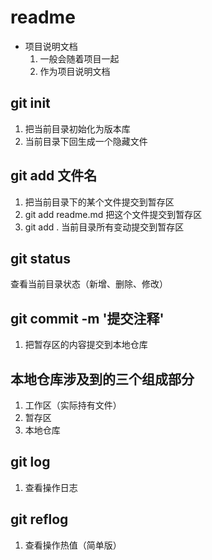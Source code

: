 # readme
- 项目说明文档
  1. 一般会随着项目一起
  2. 作为项目说明文档

## git init 
1. 把当前目录初始化为版本库
2. 当前目录下回生成一个隐藏文件

## git add 文件名
1. 把当前目录下的某个文件提交到暂存区
2. git add readme.md 把这个文件提交到暂存区
3. git add . 当前目录所有变动提交到暂存区

## git status
查看当前目录状态（新增、删除、修改）

## git commit -m '提交注释'
1. 把暂存区的内容提交到本地仓库

## 本地仓库涉及到的三个组成部分
1. 工作区（实际持有文件）
2. 暂存区
3. 本地仓库

## git log
1. 查看操作日志

## git reflog
1. 查看操作热值（简单版）